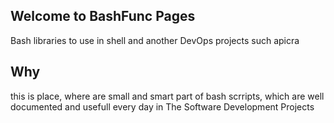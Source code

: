 ## Welcome to BashFunc Pages

Bash libraries to use in shell and another DevOps projects such apicra

## Why 
this is place, where are small and smart part of bash scrripts, which are well documented and usefull every day in The Software Development Projects
